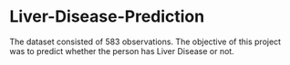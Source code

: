 # Liver-Disease-Prediction
The dataset consisted of 583 observations. The objective of this project was to predict whether the person has Liver Disease or not.
